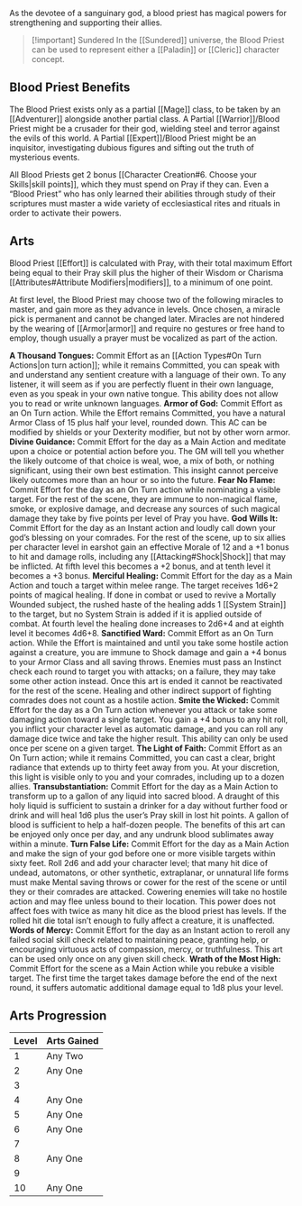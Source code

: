 As the devotee of a sanguinary god, a blood priest has magical powers for strengthening and supporting their allies.

> [!important] Sundered
> In the [[Sundered]] universe, the Blood Priest can be used to represent either a [[Paladin]] or [[Cleric]] character concept.
## Blood Priest Benefits
The Blood Priest exists only as a partial [[Mage]] class, to be taken by an [[Adventurer]] alongside another partial class. A Partial [[Warrior]]/Blood Priest might be a crusader for their god, wielding steel and terror against the evils of this world. A Partial [[Expert]]/Blood Priest might be an inquisitor, investigating dubious figures and sifting out the truth of mysterious events.

All Blood Priests get 2 bonus [[Character Creation#6. Choose your Skills|skill points]], which they must spend on Pray if they can. Even a “Blood Priest” who has only learned their abilities through study of their scriptures must master a wide variety of ecclesiastical rites and rituals in order to activate their powers.
## Arts
Blood Priest [[Effort]] is calculated with Pray, with their total maximum Effort being equal to their Pray skill plus the higher of their Wisdom or Charisma [[Attributes#Attribute Modifiers|modifiers]], to a minimum of one point. 

At first level, the Blood Priest may choose two of the following miracles to master, and gain more as they advance in levels. Once chosen, a miracle pick is permanent and cannot be changed later. Miracles are not hindered by the wearing of [[Armor|armor]] and require no gestures or free hand to employ, though usually a prayer must be vocalized as part of the action.

**A Thousand Tongues:** Commit Effort as an [[Action Types#On Turn Actions|on turn action]]; while it remains Committed, you can speak with and understand any sentient creature with a language of their own. To any listener, it will seem as if you are perfectly fluent in their own language, even as you speak in your own native tongue. This ability does not allow you to read or write unknown languages.
**Armor of God:** Commit Effort as an On Turn action. While the Effort remains Committed, you have a natural Armor Class of 15 plus half your level, rounded down. This AC can be modified by shields or your Dexterity modifier, but not by other worn armor.
**Divine Guidance:** Commit Effort for the day as a Main Action and meditate upon a choice or potential action before you. The GM will tell you whether the likely outcome of that choice is weal, woe, a mix of both, or nothing significant, using their own best estimation. This insight cannot perceive likely outcomes more than an hour or so into the future.
**Fear No Flame:** Commit Effort for the day as an On Turn action while nominating a visible target. For the rest of the scene, they are immune to non-magical flame, smoke, or explosive damage, and decrease any sources of such magical damage they take by five points per level of Pray you have.
**God Wills It:** Commit Effort for the day as an Instant action and loudly call down your god’s blessing on your comrades. For the rest of the scene, up to six allies per character level in earshot gain an effective Morale of 12 and a +1 bonus to hit and damage rolls, including any [[Attacking#Shock|Shock]] that may be inflicted. At fifth level this becomes a +2 bonus, and at tenth level it becomes a +3 bonus.
**Merciful Healing:** Commit Effort for the day as a Main Action and touch a target within melee range. The target receives 1d6+2 points of magical healing. If done in combat or used to revive a Mortally Wounded subject, the rushed haste of the healing adds 1 [[System Strain]] to the target, but no System Strain is added if it is applied outside of combat. At fourth level the healing done increases to 2d6+4 and at eighth level it becomes 4d6+8.
**Sanctified Ward:** Commit Effort as an On Turn action. While the Effort is maintained and until you take some hostile action against a creature, you are immune to Shock damage and gain a +4 bonus to your Armor Class and all saving throws. Enemies must pass an Instinct check each round to target you with attacks; on a failure, they may take some other action instead. Once this art is ended it cannot be reactivated for the rest of the scene. Healing and other indirect support of fighting comrades does not count as a hostile action.
**Smite the Wicked:** Commit Effort for the day as a On Turn action whenever you attack or take some damaging action toward a single target. You gain a +4 bonus to any hit roll, you inflict your character level as automatic damage, and you can roll any damage dice twice and take the higher result. This ability can only be used once per scene on a given target.
**The Light of Faith:** Commit Effort as an On Turn action; while it remains Committed, you can cast a clear, bright radiance that extends up to thirty feet away from you. At your discretion, this light is visible only to you and your comrades, including up to a dozen allies.
**Transubstantiation:** Commit Effort for the day as a Main Action to transform up to a gallon of any liquid into sacred blood. A draught of this holy liquid is sufficient to sustain a drinker for a day without further food or drink and will heal 1d6 plus the user’s Pray skill in lost hit points. A gallon of blood is sufficient to help a half-dozen people. The benefits of this art can be enjoyed only once per day, and any undrunk blood sublimates away within a minute.
**Turn False Life:** Commit Effort for the day as a Main Action and make the sign of your god before one or more visible targets within sixty feet. Roll 2d6 and add your character level; that many hit dice of undead, automatons, or other synthetic, extraplanar, or unnatural life forms must make Mental saving throws or cower for the rest of the scene or until they or their comrades are attacked. Cowering enemies will take no hostile action and may flee unless bound to their location. This power does not affect foes with twice as many hit dice as the blood priest has levels. If the rolled hit die total isn’t enough to fully affect a creature, it is unaffected.
**Words of Mercy:** Commit Effort for the day as an Instant action to reroll any failed social skill check related to maintaining peace, granting help, or encouraging virtuous acts of compassion, mercy, or truthfulness. This art can be used only once on any given skill check.
**Wrath of the Most High:** Commit Effort for the scene as a Main Action while you rebuke a visible target. The first time the target takes damage before the end of the next round, it suffers automatic additional damage equal to 1d8 plus your level.
## Arts Progression
| Level | Arts Gained |
| ----- | ----------- |
| 1     | Any Two     |
| 2     | Any One     |
| 3     |             |
| 4     | Any One     |
| 5     | Any One     |
| 6     | Any One     |
| 7     |             |
| 8     | Any One     |
| 9     |             |
| 10    | Any One     |

